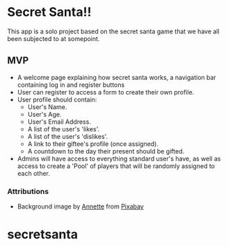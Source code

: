 # Secret Santa!!

This app is a solo project based on the secret santa game that we have all been subjected to at somepoint. 

## MVP
* A welcome page explaining how secret santa works, a navigation bar containing log in and register buttons
* User can register to access a form to create their own profile. 
* User profile should contain:
    * User's Name.
    * User's Age.
    * User's Email Address.
    * A list of the user's 'likes'.
    * A list of the user's 'dislikes'.
    * A link to their giftee's profile (once assigned).
    * A countdown to the day their present should be gifted.
* Admins will have access to everything standard user's have, as well as access to create a 'Pool' of players that will be randomly assigned to each other.

### Attributions

- Background image by <a href="https://pixabay.com/users/anncapictures-1564471/?utm_source=link-attribution&utm_medium=referral&utm_campaign=image&utm_content=2947257">Annette</a> from <a href="https://pixabay.com//?utm_source=link-attribution&utm_medium=referral&utm_campaign=image&utm_content=2947257">Pixabay</a>

# secretsanta
